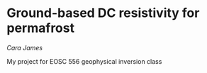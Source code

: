 # Ground-based DC resistivity for permafrost

_Cara James_

My project for EOSC 556 geophysical inversion class
